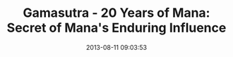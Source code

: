 ---
date: 2013-08-11 09:03:53
link:
  source: pocket
  source_url: https://getpocket.com
  text: 'Gamasutra - 20 Years of Mana: Secret of Mana''s Enduring Influence'
  url: http://www.gamasutra.com/view/feature/198029/20_years_of_mana_secret_of_manas_.php?print=1
slug: gamasutra-20-years-of-mana-secret-of-mana-s-enduring-influence
source: pocket
title: 'Gamasutra - 20 Years of Mana: Secret of Mana''s Enduring Influence'
---